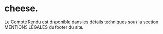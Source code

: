 # cheese.

Le Compte Rendu est disponible dans les détails techniques sous la section MENTIONS LÉGALES du footer du site.
